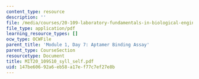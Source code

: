 ```yaml
---
content_type: resource
description: ''
file: /media/courses/20-109-laboratory-fundamentals-in-biological-engineering-spring-2010/147be60692a6eb58a17ef77c7ef27e8b_MIT20_109S10_syll_self.pdf
file_type: application/pdf
learning_resource_types: []
ocw_type: OCWFile
parent_title: 'Module 1, Day 7: Aptamer Binding Assay'
parent_type: CourseSection
resourcetype: Document
title: MIT20_109S10_syll_self.pdf
uid: 147be606-92a6-eb58-a17e-f77c7ef27e8b
---
```


